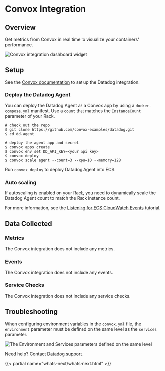 # Convox Integration

## Overview

Get metrics from Convox in real time to visualize your containers' performance.

![Convox integration dashboard widget][1]

## Setup

See the [Convox documentation][2] to set up the Datadog integration.

### Deploy the Datadog Agent

You can deploy the Datadog Agent as a Convox app by using a `docker-compose.yml` manifest. Use a `count` that matches the `InstanceCount` parameter of your Rack.

```shell
# check out the repo
$ git clone https://github.com/convox-examples/datadog.git
$ cd dd-agent

# deploy the agent app and secret
$ convox apps create
$ convox env set DD_API_KEY=<your api key>
$ convox deploy
$ convox scale agent --count=3 --cpu=10 --memory=128
```

Run `convox deploy` to deploy Datadog Agent into ECS.

### Auto scaling

If autoscaling is enabled on your Rack, you need to dynamically scale the Datadog Agent count to match the Rack instance count.

For more information, see the [Listening for ECS CloudWatch Events][3] tutorial.

## Data Collected

### Metrics

The Convox integration does not include any metrics.

### Events

The Convox integration does not include any events.

### Service Checks

The Convox integration does not include any service checks.

## Troubleshooting

When configuring environment variables in the `convox.yml` file, the `environment` parameter must be defined on the same level as the `services` parameter.

![The Environment and Services parameters defined on the same level][5]

Need help? Contact [Datadog support][4].

{{< partial name="whats-next/whats-next.html" >}}

[1]: https://raw.githubusercontent.com/DataDog/integrations-extras/master/convox/images/snapshot.png
[2]: https://docs.convox.com/integrations/monitoring/datadog
[3]: http://docs.aws.amazon.com/AmazonECS/latest/developerguide/ecs_cwet.html
[4]: https://docs.datadoghq.com/help/
[5]: https://raw.githubusercontent.com/DataDog/integrations-extras/master/convox/images/setting_environment_variables.png
[6]: https://www.datadoghq.com/blog/monitor-aws-ecs-convox-integration/